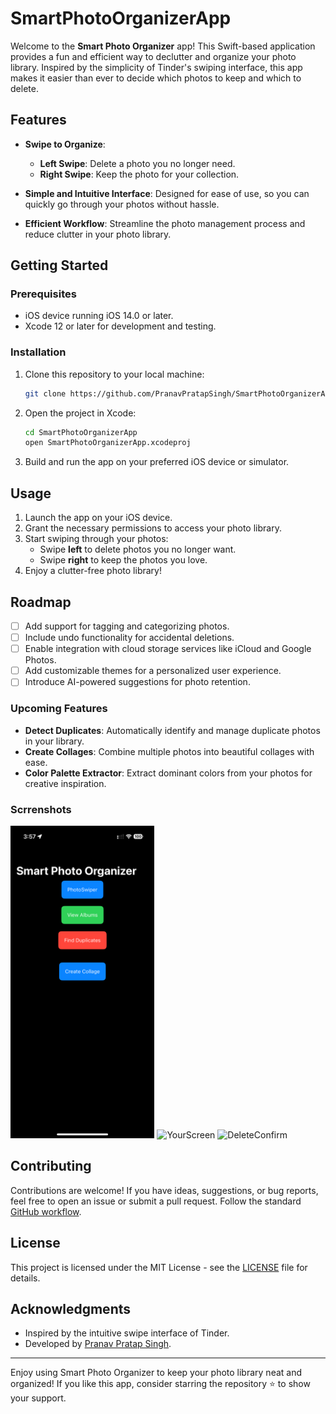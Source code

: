 # SmartPhotoOrganizerApp

Welcome to the **Smart Photo Organizer** app! This Swift-based application provides a fun and efficient way to declutter and organize your photo library. Inspired by the simplicity of Tinder's swiping interface, this app makes it easier than ever to decide which photos to keep and which to delete.

## Features

- **Swipe to Organize**: 
  - **Left Swipe**: Delete a photo you no longer need.
  - **Right Swipe**: Keep the photo for your collection.

- **Simple and Intuitive Interface**: Designed for ease of use, so you can quickly go through your photos without hassle.

- **Efficient Workflow**: Streamline the photo management process and reduce clutter in your photo library.

## Getting Started

### Prerequisites

- iOS device running iOS 14.0 or later.
- Xcode 12 or later for development and testing.

### Installation

1. Clone this repository to your local machine:
   ```bash
   git clone https://github.com/PranavPratapSingh/SmartPhotoOrganizerApp.git
   ```
2. Open the project in Xcode:
   ```bash
   cd SmartPhotoOrganizerApp
   open SmartPhotoOrganizerApp.xcodeproj
   ```
3. Build and run the app on your preferred iOS device or simulator.

## Usage

1. Launch the app on your iOS device.
2. Grant the necessary permissions to access your photo library.
3. Start swiping through your photos:
   - Swipe **left** to delete photos you no longer want.
   - Swipe **right** to keep the photos you love.
4. Enjoy a clutter-free photo library!

## Roadmap

- [ ] Add support for tagging and categorizing photos.
- [ ] Include undo functionality for accidental deletions.
- [ ] Enable integration with cloud storage services like iCloud and Google Photos.
- [ ] Add customizable themes for a personalized user experience.
- [ ] Introduce AI-powered suggestions for photo retention.

### Upcoming Features

- **Detect Duplicates**: Automatically identify and manage duplicate photos in your library.
- **Create Collages**: Combine multiple photos into beautiful collages with ease.
- **Color Palette Extractor**: Extract dominant colors from your photos for creative inspiration.

### Scrrenshots
<p align="left">
  <img alt="MainScreen" src="https://github.com/PranavPratapSingh/SmartPhotoOrganizerApp/blob/main/Photos/IMG_5911.PNG" height="500"/>
  <img alt="YourScreen" src="https://github.com/PranavPratapSingh/SmartPhotoOrganizerApp/blob/main/Photos/IMG_5912.PNG" height="500"/>
  <img alt="DeleteConfirm" src="https://github.com/PranavPratapSingh/SmartPhotoOrganizerApp/blob/main/Photos/IMG_5913.PNG" height="500"/>
</p>

## Contributing

Contributions are welcome! If you have ideas, suggestions, or bug reports, feel free to open an issue or submit a pull request. Follow the standard [GitHub workflow](https://docs.github.com/en/get-started/quickstart/contributing-to-projects).

## License

This project is licensed under the MIT License - see the [LICENSE](LICENSE) file for details.

## Acknowledgments

- Inspired by the intuitive swipe interface of Tinder.
- Developed by [Pranav Pratap Singh](https://github.com/PranavPratapSingh).

---

Enjoy using Smart Photo Organizer to keep your photo library neat and organized! If you like this app, consider starring the repository ⭐ to show your support.
